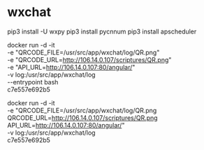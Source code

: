 # wxchat
pip3 install -U wxpy
pip3 install pycnnum
pip3 install apscheduler 


docker run -d -it  \
-e "QRCODE_FILE=/usr/src/app/wxchat/log/QR.png" \
-e "QRCODE_URL=http://106.14.0.107/scriptures/QR.png" \
-e "API_URL=http://106.14.0.107:80/angular/" \
-v log:/usr/src/app/wxchat/log \
--entrypoint bash \
c7e557e692b5 


docker run -d -it  \
-e "QRCODE_FILE=/usr/src/app/wxchat/log/QR.png QRCODE_URL=http://106.14.0.107/scriptures/QR.png API_URL=http://106.14.0.107:80/angular/" \
-v log:/usr/src/app/wxchat/log \
c7e557e692b5 